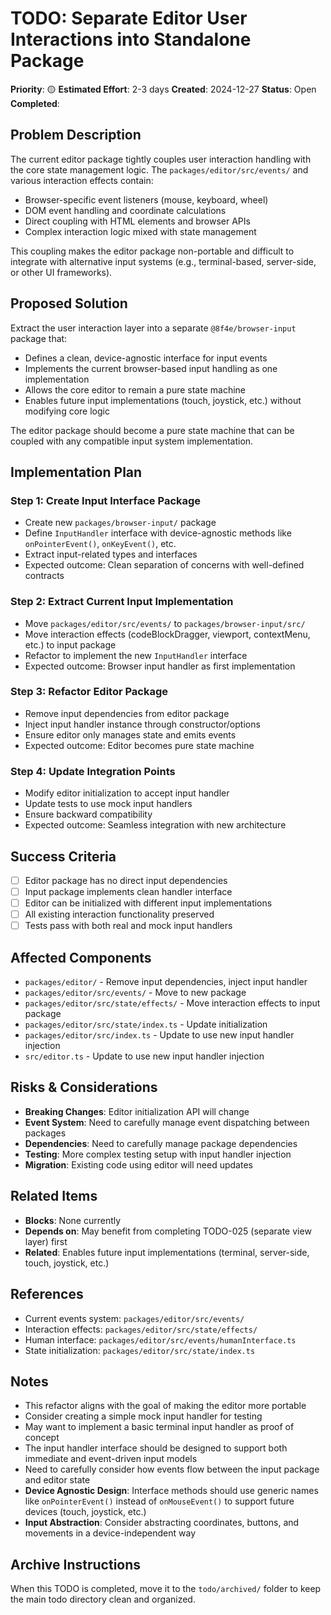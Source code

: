 # TODO: Separate Editor User Interactions into Standalone Package

**Priority**: 🟡
**Estimated Effort**: 2-3 days
**Created**: 2024-12-27
**Status**: Open
**Completed**: 

## Problem Description

The current editor package tightly couples user interaction handling with the core state management logic. The `packages/editor/src/events/` and various interaction effects contain:
- Browser-specific event listeners (mouse, keyboard, wheel)
- DOM event handling and coordinate calculations
- Direct coupling with HTML elements and browser APIs
- Complex interaction logic mixed with state management

This coupling makes the editor package non-portable and difficult to integrate with alternative input systems (e.g., terminal-based, server-side, or other UI frameworks).

## Proposed Solution

Extract the user interaction layer into a separate `@8f4e/browser-input` package that:
- Defines a clean, device-agnostic interface for input events
- Implements the current browser-based input handling as one implementation
- Allows the core editor to remain a pure state machine
- Enables future input implementations (touch, joystick, etc.) without modifying core logic

The editor package should become a pure state machine that can be coupled with any compatible input system implementation.

## Implementation Plan

### Step 1: Create Input Interface Package
- Create new `packages/browser-input/` package
- Define `InputHandler` interface with device-agnostic methods like `onPointerEvent()`, `onKeyEvent()`, etc.
- Extract input-related types and interfaces
- Expected outcome: Clean separation of concerns with well-defined contracts

### Step 2: Extract Current Input Implementation
- Move `packages/editor/src/events/` to `packages/browser-input/src/`
- Move interaction effects (codeBlockDragger, viewport, contextMenu, etc.) to input package
- Refactor to implement the new `InputHandler` interface
- Expected outcome: Browser input handler as first implementation

### Step 3: Refactor Editor Package
- Remove input dependencies from editor package
- Inject input handler instance through constructor/options
- Ensure editor only manages state and emits events
- Expected outcome: Editor becomes pure state machine

### Step 4: Update Integration Points
- Modify editor initialization to accept input handler
- Update tests to use mock input handlers
- Ensure backward compatibility
- Expected outcome: Seamless integration with new architecture

## Success Criteria

- [ ] Editor package has no direct input dependencies
- [ ] Input package implements clean handler interface
- [ ] Editor can be initialized with different input implementations
- [ ] All existing interaction functionality preserved
- [ ] Tests pass with both real and mock input handlers

## Affected Components

- `packages/editor/` - Remove input dependencies, inject input handler
- `packages/editor/src/events/` - Move to new package
- `packages/editor/src/state/effects/` - Move interaction effects to input package
- `packages/editor/src/state/index.ts` - Update initialization
- `packages/editor/src/index.ts` - Update to use new input handler injection
- `src/editor.ts` - Update to use new input handler injection

## Risks & Considerations

- **Breaking Changes**: Editor initialization API will change
- **Event System**: Need to carefully manage event dispatching between packages
- **Dependencies**: Need to carefully manage package dependencies
- **Testing**: More complex testing setup with input handler injection
- **Migration**: Existing code using editor will need updates

## Related Items

- **Blocks**: None currently
- **Depends on**: May benefit from completing TODO-025 (separate view layer) first
- **Related**: Enables future input implementations (terminal, server-side, touch, joystick, etc.)

## References

- Current events system: `packages/editor/src/events/`
- Interaction effects: `packages/editor/src/state/effects/`
- Human interface: `packages/editor/src/events/humanInterface.ts`
- State initialization: `packages/editor/src/state/index.ts`

## Notes

- This refactor aligns with the goal of making the editor more portable
- Consider creating a simple mock input handler for testing
- May want to implement a basic terminal input handler as proof of concept
- The input handler interface should be designed to support both immediate and event-driven input models
- Need to carefully consider how events flow between the input package and editor state
- **Device Agnostic Design**: Interface methods should use generic names like `onPointerEvent()` instead of `onMouseEvent()` to support future devices (touch, joystick, etc.)
- **Input Abstraction**: Consider abstracting coordinates, buttons, and movements in a device-independent way

## Archive Instructions

When this TODO is completed, move it to the `todo/archived/` folder to keep the main todo directory clean and organized. 